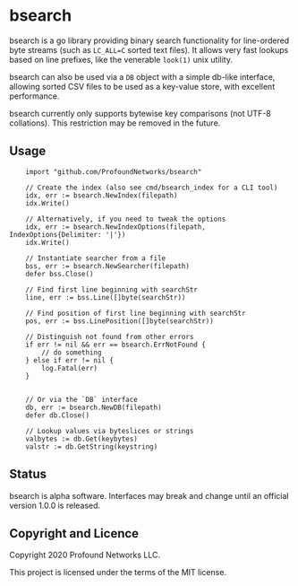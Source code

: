 
bsearch
=======

bsearch is a go library providing binary search functionality for line-ordered
byte streams (such as `LC_ALL=C` sorted text files). It allows very fast
lookups based on line prefixes, like the venerable `look(1)` unix utility.

bsearch can also be used via a `DB` object with a simple db-like interface,
allowing sorted CSV files to be used as a key-value store, with excellent
performance.

bsearch currently only supports bytewise key comparisons (not UTF-8 collations).
This restriction may be removed in the future.

Usage
-----

```
    import "github.com/ProfoundNetworks/bsearch"

    // Create the index (also see cmd/bsearch_index for a CLI tool)
    idx, err := bsearch.NewIndex(filepath)
    idx.Write()

    // Alternatively, if you need to tweak the options
    idx, err := bsearch.NewIndexOptions(filepath, IndexOptions{Delimiter: '|'})
    idx.Write()

    // Instantiate searcher from a file
    bss, err := bsearch.NewSearcher(filepath)
    defer bss.Close()

    // Find first line beginning with searchStr
    line, err := bss.Line([]byte(searchStr))

    // Find position of first line beginning with searchStr
    pos, err := bss.LinePosition([]byte(searchStr))

    // Distinguish not found from other errors
    if err != nil && err == bsearch.ErrNotFound {
        // do something
    } else if err != nil {
        log.Fatal(err)
    }


    // Or via the `DB` interface
    db, err := bsearch.NewDB(filepath)
    defer db.Close()

    // Lookup values via byteslices or strings
    valbytes := db.Get(keybytes)
    valstr := db.GetString(keystring)

```

Status
------

bsearch is alpha software. Interfaces may break and change until an official
version 1.0.0 is released.


Copyright and Licence
---------------------

Copyright 2020 Profound Networks LLC.

This project is licensed under the terms of the MIT license.

